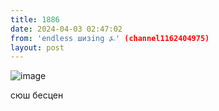 ```yaml
---
title: 1886
date: 2024-04-03 02:47:02
from: 'endless шизing ⍼' (channel1162404975)
layout: post
---
```


![image](photos/photo_299@03-04-2024_02-47-02.jpg)

сюш бесцен
